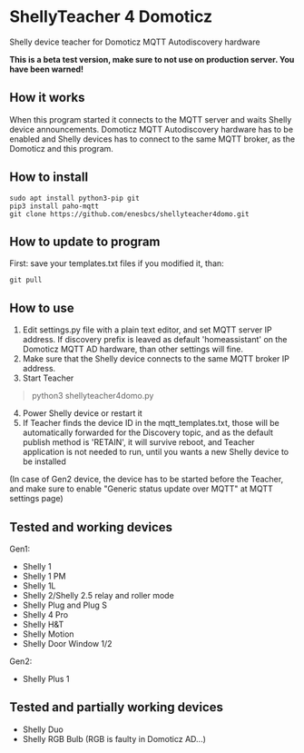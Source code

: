 # ShellyTeacher 4 Domoticz
Shelly device teacher for Domoticz MQTT Autodiscovery hardware

**This is a beta test version, make sure to not use on production server. You have been warned!**

## How it works
When this program started it connects to the MQTT server and waits Shelly device announcements.
Domoticz MQTT Autodiscovery hardware has to be enabled and Shelly devices has to connect to the same MQTT broker,
as the Domoticz and this program.

## How to install

```
sudo apt install python3-pip git
pip3 install paho-mqtt
git clone https://github.com/enesbcs/shellyteacher4domo.git
```

## How to update to program
First: save your templates.txt files if you modified it, than:
```
git pull
```

## How to use

1. Edit settings.py file with a plain text editor, and set MQTT server IP address. If discovery prefix is leaved as default 'homeassistant' on the Domoticz MQTT AD hardware, than other settings will fine.
2. Make sure that the Shelly device connects to the same MQTT broker IP address.
3. Start Teacher
> python3 shellyteacher4domo.py
4. Power Shelly device or restart it
5. If Teacher finds the device ID in the mqtt_templates.txt, those will be automatically forwarded for the Discovery topic, and as the default publish method is 'RETAIN', it will survive reboot, and Teacher application is not needed to run, until you wants a new Shelly device to be installed

(In case of Gen2 device, the device has to be started before the Teacher, and make sure to enable "Generic status update over MQTT" at MQTT settings page)

## Tested and working devices
Gen1:
- Shelly 1
- Shelly 1 PM
- Shelly 1L
- Shelly 2/Shelly 2.5 relay and roller mode
- Shelly Plug and Plug S
- Shelly 4 Pro
- Shelly H&T
- Shelly Motion
- Shelly Door Window 1/2

Gen2:
- Shelly Plus 1

## Tested and partially working devices
- Shelly Duo
- Shelly RGB Bulb (RGB is faulty in Domoticz AD...)
